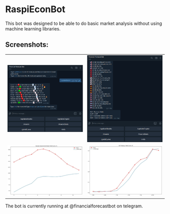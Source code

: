 # RaspiEconBot

This bot was designed to be able to do basic market analysis without using machine learning libraries. 

## Screenshots:

| | | 
|:-------------------------:|:-------------------------:|
|![](doc/bot1.png)|![](doc/bot2.png)|
|![](doc/yieldUS.jpg)|![](doc/yieldRU.jpg)|



The bot is currently running at @financialforecastbot on telegram. 
